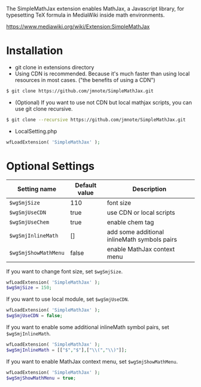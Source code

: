 The SimpleMathJax extension enables MathJax, a Javascript library, for typesetting TeX formula in MediaWiki inside math environments.

https://www.mediawiki.org/wiki/Extension:SimpleMathJax


# Installation
* git clone in extensions directory
* Using CDN is recommended. Because it's much faster than using local resources in most cases. ("the benefits of using a CDN")
```Bash
$ git clone https://github.com/jmnote/SimpleMathJax.git
```

* (Optional) If you want to use not CDN but local mathjax scripts, you can use git clone recursive.
```Bash
$ git clone --recursive https://github.com/jmnote/SimpleMathJax.git
```

* LocalSetting.php
```PHP
wfLoadExtension( 'SimpleMathJax' );
```

# Optional Settings
| Setting name         | Default value           | Description                                   |
| -------------------- | ----------------------- | --------------------------------------------- |
| `$wgSmjSize`         | 110                     | font size                                     |
| `$wgSmjUseCDN`       | true                    | use CDN or local scripts                      |
| `$wgSmjUseChem`      | true                    | enable chem tag                               |
| `$wgSmjInlineMath`   | []                      | add some additional inlineMath symbols pairs  |
| `$wgSmjShowMathMenu` | false                   | enable MathJax context menu                   |

If you want to change font size, set `$wgSmjSize`.
```PHP
wfLoadExtension( 'SimpleMathJax' );
$wgSmjSize = 150;
```

If you want to use local module, set `$wgSmjUseCDN`.
```PHP
wfLoadExtension( 'SimpleMathJax' );
$wgSmjUseCDN = false;
```

If you want to enable some additional inlineMath symbol pairs, set `$wgSmjInlineMath`.
```PHP
wfLoadExtension( 'SimpleMathJax' );
$wgSmjInlineMath = [["$","$"],["\\(","\\)"]];
```

If you want to enable MathJax context menu, set `$wgSmjShowMathMenu`.
```PHP
wfLoadExtension( 'SimpleMathJax' );
$wgSmjShowMathMenu = true;
```
